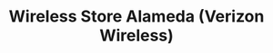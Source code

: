 ---
title: "Wireless Store Alameda (Verizon Wireless)"
url: /alameda/wireless-store-alameda-verizon-wireless/
shop: Handy
---